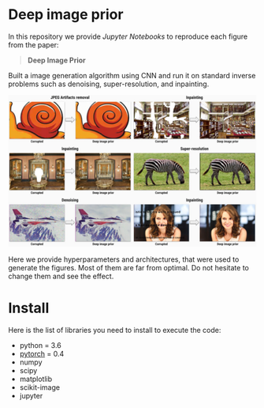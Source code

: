 
# Deep image prior

In this repository we provide *Jupyter Notebooks* to reproduce each figure from the paper:

> **Deep Image Prior**

Built a image generation algorithm using CNN and run it on standard inverse problems such as denoising, super-resolution, and inpainting.

![](data/teaser_compiled.jpg)

Here we provide hyperparameters and architectures, that were used to generate the figures. Most of them are far from optimal. Do not hesitate to change them and see the effect.

# Install

Here is the list of libraries you need to install to execute the code:
- python = 3.6
- [pytorch](http://pytorch.org/) = 0.4
- numpy
- scipy
- matplotlib
- scikit-image
- jupyter

